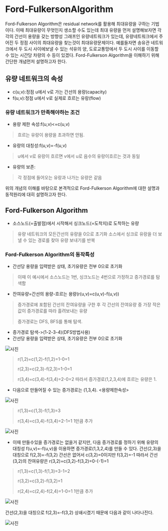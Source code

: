 # Ford-FulkersonAlgorithm

Ford-Fulkerson Algorithm은 residual network를 활용해 최대유량을 구하는 기법이다. 이때 최대유량이 무엇인지 생소할 수도 있는데 최대 유량을 먼저 설명해보자면 각각의 간선이 용량을 갖는 방향성 그래프인 유량네트워크가 있는데, 유량네트워크에서 주어진 두 정점 사이의 최대유량을 찾는것이 최대유량문제이다. 예를들자면 송유관 네트워크에서 두 도시 사이에보낼 수 있는 석유의 양, 도로교통망에서 두 도시 사이를 이동할 수 있는 시간당 차량의 수 등이 있겠다. Ford-Fulkerson Algorithm을 이해하기 위해 간단한 개념먼저 설명하고자 한다.

## 유량 네트워크의 속성
* c(u,v):정점 u에서 v로 가는 간선의 용량(capacity)
* f(u,v):정점 u에서 v로 실제로 흐르는 유랑(flow)
 
 ### 유량 네트워크가 만족해야하는 조건
 * 용량 제한 속성:f(u,v)<=c(u,v)
 > 흐르는 유랑이 용량을 초과하면 안됨.
 * 유량의 대칭성:f(u,v)=-f(u,v)
 > u에서 v로 유랑이 흐르면 v에서 u로 음수의 유랑이흐르는 것과 동일
 * 유량의 보존:
 >각 정점에 들어오는 유랑과 나가는 유량은 같음
 
 위의 개념의 이해를 바탕으로 본격적으로 Ford-Fulkerson Algorithm에 대한 설명과 동적원리에 대히 설명하고자 한다.
 
## Ford-Fulkerson Algorithm
 * 소스노드(=출발점)에서 시작해서 싱크노드(=도착지)로 도착하는 유량
 > 유량 네트워크의 모든간선의 유량을 0으로 초기화
 > 소스에서 싱크로 유랑을 더 보낼 수 있는 경로를 찾아 유량 보내기를 반복

 ### Ford-Fulkerson Algorithm의 동작특성
 * 간선당 용량을 입력받은 상태, 초기유량은 전부 0으로 초기화
 > 이때 이 예시에서 소스노드는 1번, 싱크노드는 4번으로 가정하고 증가경로를 탐색함
 * 잔여유량=간선의 용량-흐르는 용량(r(u,v)=c(u,v)-f(u,v))
 > 증가경로에 포함된 간선의 잔여유량을 구한 후 각 간선의 잔여유량 중 가장 작은 값이 증가경로를 따라 흘려보내는 유량
 > 
 > 증가경로는 DFS, BFS를 통해 탐색.


 * 증가경로 탐색->(1-2-3-4)(DFS방법사용)
 * 간선당 용량을 입력받은 상태, 초기유량은 전부 0으로 초기화
 
 ![사진](https://blog.kakaocdn.net/dn/Azwr1/btqIktUB1I7/nV04kVO9J9iUUjJsKkkpKK/img.png)
   
 > r(1,2)=c(1,2)-f(1,2)=1-0=1
 >
 > r(2,3)=c(2,3)-f(2,3)=1-0=1
 >
 > r(3,4)=c(3,4)-f(3,4)=2-0=2
 따라서 증가경로(1,2,3,4)에 흐르는 유량은 1.
 
 * 다음으로 만들어질 수 있는 증가경로는 (1,3,4). <용량제한속성>
 
 ![사진](https://blog.kakaocdn.net/dn/A4D0t/btqIs9OP3XB/2xzBEgzPzNNc6O4kBa1DY0/img.png)
 
 >r(1,3)=c(1,3)-f(1,3)=3
 >
 >r(3,4)=c(3,4)-f(3,4)=2-1=1 1만큼 추가

 ![사진](https://blog.kakaocdn.net/dn/R6TyF/btqIvD3agOL/xCONMsyUbmcRfom6XbKa21/img.png)
 
 * 이때 만들수있을 증가경로는 없을거 같지만, 다음 증가경로를 정하기 위해 유량의 대칭성 f(u,v)=-f(u,v)을 이용하면 증가경로(1,3,2,4)를 만들 수 있다.
   간선(2,3)을 대칭으로 f(2,3)=-f(3,2) 간선은 없어서 c(3,2)=0이지만 f(3,2)=-1 따라서 간선(3,2)의 잔여유량은 r(3,2)=c(3,2)-f(3,2)=0-(-1)=1
   
 > r(1,3)=c(1,3)-f(1,3)=3-1=2
 > 
 > r(3,2)=c(3,2)-f(3,2)=1
 > 
 > r(2,4)=c(2,4)-f(2,4)=1-0=1  1만큼 추가

 ![사진](https://blog.kakaocdn.net/dn/cdwz2X/btqIvFfzZ6r/WLHoAMVyHppR68oQaI85zK/img.png)
 
  간선(2,3)을 대칭으로 f(2,3)=-f(3,2) 상쇄시켰기 때문에 다음과 같이 나타나진다.
  
  ![사진](https://blog.kakaocdn.net/dn/bPNTPA/btqIwDWasV4/cui76uE6xK89xmiuKT76kK/img.png)
 
